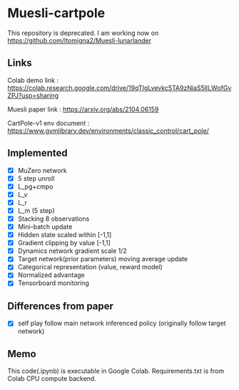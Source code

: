 # Muesli-cartpole

This repository is deprecated. I am working now on https://github.com/Itomigna2/Muesli-lunarlander 

## Links
Colab demo link : https://colab.research.google.com/drive/19qTIgLvevkc5TA9zNjaS5lILWofGvZPJ?usp=sharing

Muesli paper link : https://arxiv.org/abs/2104.06159

CartPole-v1 env document : https://www.gymlibrary.dev/environments/classic_control/cart_pole/

## Implemented
- [x] MuZero network
- [x] 5 step unroll
- [x] L_pg+cmpo
- [x] L_v
- [x] L_r
- [x] L_m (5 step)
- [x] Stacking 8 observations
- [x] Mini-batch update 
- [x] Hidden state scaled within [-1,1]
- [x] Gradient clipping by value [-1,1]
- [x] Dynamics network gradient scale 1/2
- [x] Target network(prior parameters) moving average update
- [x] Categorical representation (value, reward model)
- [x] Normalized advantage
- [x] Tensorboard monitoring

## Differences from paper
- [x] self play follow main network inferenced policy (originally follow target network)

## Memo
This code(.ipynb) is executable in Google Colab. Requirements.txt is from Colab CPU compute backend.



